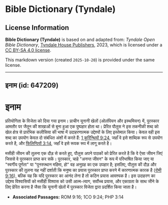 # Bible Dictionary (Tyndale)

## License Information

**Bible Dictionary (Tyndale)** is based on and adapted from: _Tyndale Open Bible Dictionary_, [Tyndale House Publishers](https://tyndaleopenresources.com/), 2023, which is licensed under a [CC BY-SA 4.0 license](https://creativecommons.org/licenses/by-sa/4.0/legalcode.en).

This markdown version (created `2025-10-20`) is provided under the same license.



--------------------------------

## इनाम (id: 647209)

इनाम
====

प्रतियोगिता के विजेता को दिया गया इनाम। प्राचीन यूनानी खेलों (ओलंपियन और इस्थमियन) में, पुरस्कार आमतौर पर जैतून की शाखाओं से बुना हुआ एक पुष्पहार होता था। प्रेरित पौलुस ने इस तकनीकी शब्द को खेल क्षेत्र से प्रारंभिक कलीसिया की भाषा में उदाहरणात्मक उद्देश्यों के लिए इस्तेमाल किया। केवल वही इस शब्द का उपयोग केवल दो संबंधित अंशों में करते हैं: [1 कुरिन्थियों 9:24](https://ref.ly/1Cor9:24), जहाँ वे इसे शाब्दिक रूप से उपयोग करते है, और [फिलिप्पियों 3:14](https://ref.ly/Phil3:14), जहाँ वे इसे रूपक रूप में लागू करते है।

मसीही जीवन की तुलना एक दौड़ से करते हुए, पौलुस अपने पाठकों को प्रेरित करते है कि वे ऐसा जीवन जिएं जिससे वे पुरस्कार प्राप्त कर सकें। पुरस्कार, चाहे "अनन्त जीवन" के रूप में परिभाषित किया जाए या "स्वर्गीय पूर्णता" या "पुनरुत्थान महिमा, हो" वह अनुग्रह का एक उपहार है; इसलिए, पौलुस की दौड़ और पुरस्कार की तुलना यह नहीं दर्शाती कि मनुष्य का प्रयास पुरस्कार प्राप्त करने में कारणात्मक कारक है ([रोमी 9:16](https://ref.ly/Rom9:16)), बल्कि यह कि यदि पुरस्कार का आनंद लेना है तो कठिन प्रयास आवश्यक है। इस उदाहरण का उद्देश्य विश्वासियों को मसीही विश्वास को उसी आत्म\-त्याग, सर्वोच्च प्रयास, और एकाग्रता के साथ जीने के लिए प्रेरित करना है जैसा कि यूनानी खेलों में पुरस्कार विजेता द्वारा प्रदर्शित किया जाता है।

* **Associated Passages:** ROM 9:16; 1CO 9:24; PHP 3:14

